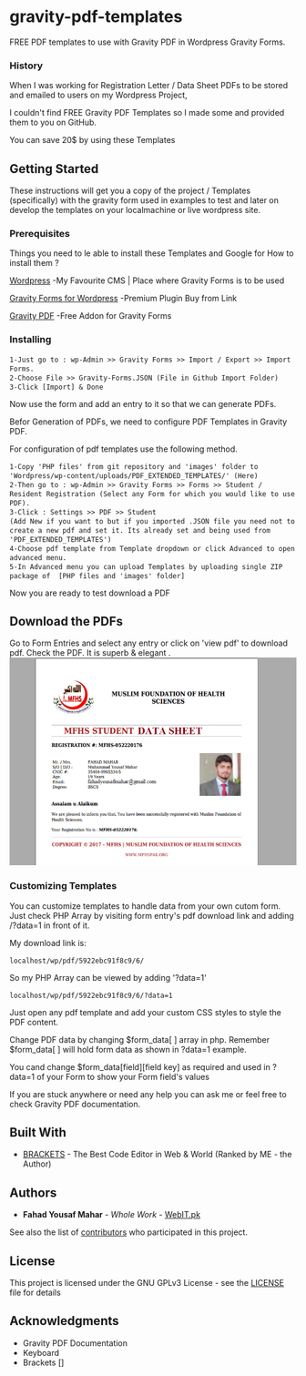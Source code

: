 # gravity-pdf-templates
FREE PDF templates to use with Gravity PDF in Wordpress Gravity Forms.

### History
When I was working for Registration Letter / Data Sheet PDFs to be stored and emailed to users on my Wordpress Project,

I couldn't find FREE Gravity PDF Templates so I made some and provided them to you on GitHub.

You can save 20$ by using these Templates

## Getting Started
These instructions will get you a copy of the project / Templates (specifically) with the gravity form used in examples to test and later on develop the templates on your localmachine or live wordpress site.

### Prerequisites

Things you need to le able to install these Templates and Google for How to install them ?


[Wordpress](https://wordpress.og) -My Favourite CMS | Place where Gravity Forms is to be used

[Gravity Forms for Wordpress](http://www.gravityforms.com) -Premium Plugin Buy from Link

[Gravity PDF](https://gravitypdf.com) -Free Addon for Gravity Forms


### Installing

```
1-Just go to : wp-Admin >> Gravity Forms >> Import / Export >> Import Forms.
2-Choose File >> Gravity-Forms.JSON (File in Github Import Folder)
3-Click [Import] & Done
```

Now use the form and add an entry to it so that we can generate PDFs.

Befor Generation of PDFs, we need to configure PDF Templates in Gravity PDF.

For configuration of pdf templates use the following method.
```
1-Copy 'PHP files' from git repository and 'images' folder to 'Wordpress/wp-content/uploads/PDF_EXTENDED_TEMPLATES/' (Here)
2-Then go to : wp-Admin >> Gravity Forms >> Forms >> Student / Resident Registration (Select any Form for which you would like to use PDF).
3-Click : Settings >> PDF >> Student 
(Add New if you want to but if you imported .JSON file you need not to create a new pdf and set it. Its already set and being used from 'PDF_EXTENDED_TEMPLATES')
4-Choose pdf template from Template dropdown or click Advanced to open advanced menu.
5-In Advanced menu you can upload Templates by uploading single ZIP package of  [PHP files and 'images' folder]

```

Now you are ready to test download a PDF
## Download the PDFs

Go to Form Entries and select any entry or click on 'view pdf' to download pdf.
Check the PDF. It is superb & elegant .
![PDF Template](/images/MFHS-Student-Data.png?raw=true "PDF Screenshot")
### Customizing Templates

You can customize templates to handle data from your own cutom form.
Just check PHP Array by visiting form entry's pdf download link and adding /?data=1 in front of it.

My download link is:
```
localhost/wp/pdf/5922ebc91f8c9/6/
```
So my PHP Array can be viewed by adding '?data=1'
```
localhost/wp/pdf/5922ebc91f8c9/6/?data=1
```
Just open any pdf template and add your custom CSS styles to style the PDF content.

Change PDF data by changing $form_data[ ] array in php. 
Remember $form_data[ ] will hold form data as shown in ?data=1 example.

You cand change $form_data[field][field key] as required and used in ?data=1 of your Form to show your Form field's values

If you are stuck anywhere or need any help you can ask me or feel free to check Gravity PDF documentation.
## Built With

* [BRACKETS](http://www.brackets.io/) - The Best Code Editor in Web & World (Ranked by ME - the Author)

## Authors

* **Fahad Yousaf Mahar** - *Whole Work* - [WebIT.pk](https://webit.pk)

See also the list of [contributors](https://github.com/FahadYousafMahar/gravity-pdf-templates/graphs/contributors) who participated in this project.

## License

This project is licensed under the GNU GPLv3 License - see the [LICENSE](LICENSE) file for details

## Acknowledgments

* Gravity PDF Documentation
* Keyboard
* Brackets []
